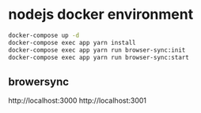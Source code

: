 # nodejs docker environment

```sh
docker-compose up -d
docker-compose exec app yarn install
docker-compose exec app yarn run browser-sync:init
docker-compose exec app yarn run browser-sync:start
```

## browersync

http://localhost:3000
http://localhost:3001
